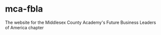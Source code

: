 # mca-fbla
 The website for the Middlesex County Academy's Future Business Leaders of America chapter
